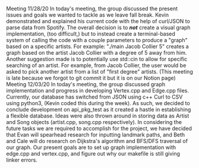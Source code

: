 Meeting 11/28/20
In today's meeting, the group discussed the present issues and goals we wanted to tackle as we leave fall break. Kevin demonstrated and explained his current code with the help of curl/JSON to parse data from Spotify. The overall decision is to ***not*** create a visual graph implementation, (too difficult,) but to instead create a terminal-based system of calling the code with a couple parameters to produce a "graph" based on a specific artists. For example: "./main Jacob Collier 5" creates a graph based on the artist Jacob Collier with a degree of 5 away from him. Another suggestion made is to potentially use std::cin to allow for specific searching of an artist. For example, from Jacob Collier, the user would be asked to pick another artist from a list of "first degree" artists.
(This meeting is late because we forgot to git commit it but it is on our Notion page)
Meeting 12/03/20
In today's meeting, the group discussed graph implementation and progress in developing Vertex.cpp and Edge.cpp files. Currently, our database has switched from JSON using c++ Curl to CSV using python3, (Kevin coded this during the week). As such, we decided to conclude development on api_pkg_test as it created a hastle in establishing a flexible database. Ideas were also thrown around in storing data as Artist and Song objects (artist.cpp, song.cpp respectively). In considering the future tasks we are required to accomplish for the project, we have decided that Evan will spearhead research for inputting landmark paths, and Beth and Cale will do research on Dijkstra's algorithm and BFS/DFS traversal of our graph. Our present goals are to set up graph implementation with edge.cpp and vertex.cpp, and figure out why our makefile is still giving linker errors. 
